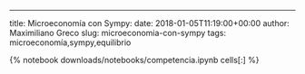---
title: Microeconomía con Sympy:
date: 2018-01-05T11:19:00+00:00
author: Maximiliano Greco
slug: microeconomia-con-sympy
tags: microeconomía,sympy,equilibrio

{% notebook downloads/notebooks/competencia.ipynb cells[:] %}

